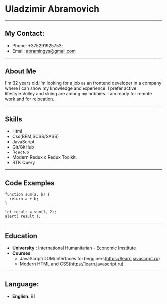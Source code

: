 # Uladzimir Abramovich

---

## My Contact:

- Phone: +375291925753;
- Email: abramingys@gmail.com

---

## About Me

I'm 32 years old.I’m looking for a job as an frontend developer in a company where I can show my knowledge and experience. I prefer active lifestyle.Volley and skiing are among my hobbies. I am ready for remote work and for relocation.

---

## Skills

- Html
- Css(BEM,SCSS/SASS)
- JavaScript
- Git/GitHub
- ReactJs
- Modern Redux с Redux Toolkit.
- RTK Query

---

## Code Examples

```
function sum(a, b) {
  return a + b;
}

let result = sum(1, 2);
alert( result );
```

---

## Education

- **University** : International Humanitarian - Economic Imstitute
- **Courses**:
  - JavaScript/DOM/Interfaces for begginers(https://learn.javascript.ru)
  - Modern HTML and CSS(https://learn.javascript.ru)

---

## Language:

- **English**: B1
